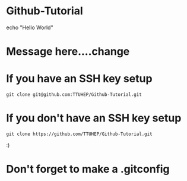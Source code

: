 # Github-Tutorial

echo "Hello World"
# Message here....change


# If you have an SSH key setup
```git clone git@github.com:TTUHEP/Github-Tutorial.git```

# If you don't have an SSH key setup
```git clone https://github.com/TTUHEP/Github-Tutorial.git```

:)

# Don't forget to make a .gitconfig

